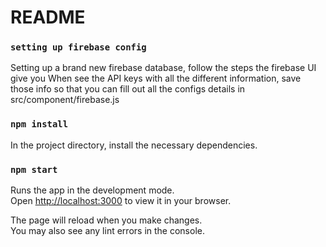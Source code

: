 # README

### `setting up firebase config`

Setting up a brand new firebase database, follow the steps the firebase UI give you
When see the API keys with all the different information, save those info so that you 
can fill out all the configs details in src/component/firebase.js

### `npm install`

In the project directory, install the necessary dependencies.

### `npm start`

Runs the app in the development mode.\
Open [http://localhost:3000](http://localhost:3000) to view it in your browser.

The page will reload when you make changes.\
You may also see any lint errors in the console.
